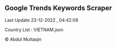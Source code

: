 

## Google Trends Keywords Scraper 
 
Last Update 23-12-2022 , 04:42:08

Country List :
VIETNAM.json



© Abdul Muttaqin 
